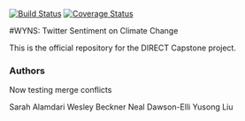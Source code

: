 [![Build Status](https://travis-ci.org/sarahalamdari/DIRECT_capstone.svg?branch=master)](https://travis-ci.org/sarahalamdari/DIRECT_capstone) [![Coverage Status](https://coveralls.io/repos/github/sarahalamdari/DIRECT_capstone/badge.svg?branch=master)](https://coveralls.io/github/sarahalamdari/DIRECT_capstone?branch=master)

#WYNS: Twitter Sentiment on Climate Change

This is the official repository for the DIRECT Capstone project.

### Authors
Now testing merge conflicts

Sarah Alamdari
Wesley Beckner
Neal Dawson-Elli
Yusong Liu

